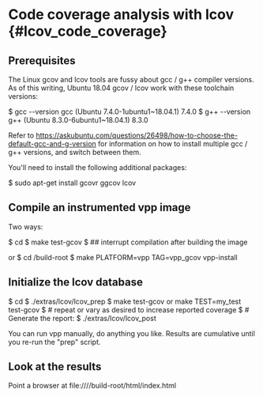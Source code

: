 # Code coverage analysis with lcov  {#lcov_code_coverage}

## Prerequisites

The Linux gcov and lcov tools are fussy about gcc / g++ compiler
versions. As of this writing, Ubuntu 18.04 gcov / lcov work with
these toolchain versions:

  $ gcc --version
  gcc (Ubuntu 7.4.0-1ubuntu1~18.04.1) 7.4.0
  $ g++ --version
  g++ (Ubuntu 8.3.0-6ubuntu1~18.04.1) 8.3.0

Refer to
https://askubuntu.com/questions/26498/how-to-choose-the-default-gcc-and-g-version for information on how to install multiple gcc / g++ versions, and
switch between them.

You'll need to install the following additional packages:

  $ sudo apt-get install gcovr ggcov lcov

## Compile an instrumented vpp image

Two ways:

  $ cd <workspace-root>
  $ make test-gcov
  $ ## interrupt compilation after building the image

or
  $ cd <workspace-root>/build-root
  $ make PLATFORM=vpp TAG=vpp_gcov vpp-install

## Initialize the lcov database

  $ cd <workspace-root>
  $ ./extras/lcov/lcov_prep
  $ make test-gcov or make TEST=my_test test-gcov
  $ # repeat or vary as desired to increase reported coverage
  $ # Generate the report:
  $ ./extras/lcov/lcov_post

You can run vpp manually, do anything you like. Results are cumulative
until you re-run the "prep" script.

## Look at the results

Point a browser at file:///<workspace-root>/build-root/html/index.html
